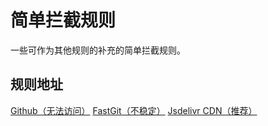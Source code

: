 # 简单拦截规则
一些可作为其他规则的补充的简单拦截规则。

## 规则地址
[Github（无法访问）](https://raw.githubusercontent.com/HoleHolo/Rules/master/rules.txt) 
[FastGit（不稳定）](https://raw.fastgit.org/HoleHolo/Rules/master/rules.txt)
[Jsdelivr CDN（推荐）](https://cdn.jsdelivr.net/gh/holeholo/rules@master/rules.txt)
